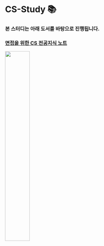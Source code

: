 # CS-Study 📚
### 본 스터디는 아래 도서를 바탕으로 진행됩니다.
### <a href="https://thebook.io/080326/">면접을 위한 CS 전공지식 노트</a>
<img width="40%" src="https://user-images.githubusercontent.com/77037051/217476465-9c4b6929-e9c9-49d5-ac89-91e86f62f7d7.png"/>
